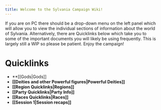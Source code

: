 ```yaml
---
title: Welcome to the Sylvania Campaign Wiki!
---
```


If you are on PC there should be a drop-down menu on the left panel which will allow you to view the individual sections of information about the world of Sylvania. Alternatively, there are Quicklinks below which take you to some of the important documents you will likely be using frequently. This is largely still a WIP so please be patient. Enjoy the campaign!

# Quicklinks

- **[[Gods|Gods]]
- **[[Deities and other Powerful figures|Powerful Deities]]**
- **[[Region Quicklinks|Regions]]**
- **[[Party Quicklinks|Party Info]]**
- **[[Races Quicklinks|Races]]**
- **[[Session 1|Session recaps]]**